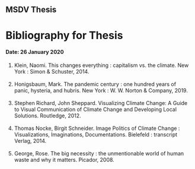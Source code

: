 ## MSDV Thesis
# Bibliography for Thesis <br/>
#### Date: 26 January 2020

1. Klein, Naomi. This changes everything : capitalism vs. the climate. New York : Simon & Schuster, 2014. <br/><br/>
2. Honigsbaum, Mark. The pandemic century : one hundred years of panic, hysteria, and hubris. New York : W. W. Norton & Company, 2019. <br/><br/>
3. Stephen Richard, John Sheppard. Visualizing Climate Change: A Guide to Visual Communication of Climate Change and Developing Local Solutions. Routledge, 2012. <br/><br/>
4. Thomas Nocke, Birgit Schneider. Image Politics of Climate Change : Visualizations, Imaginations, Documentations. Bielefeld : transcript Verlag, 2014. <br/><br/>
5. George, Rose. The big necessity : the unmentionable world of human waste and why it matters. Picador, 2008. <br/><br/>

